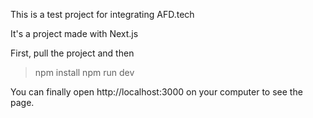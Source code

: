 This is a test project for integrating AFD.tech

It's a project made with Next.js

First, pull the project and then

> npm install
> npm run dev

You can finally open http://localhost:3000 on your computer to see the page.
